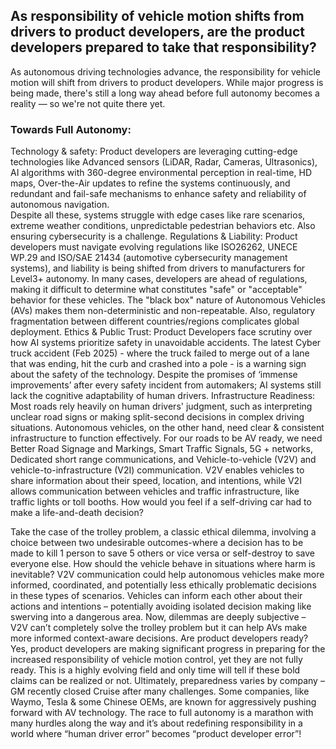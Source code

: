 ## As responsibility of vehicle motion shifts from drivers to product developers, are the product developers prepared to take that responsibility?

As autonomous driving technologies advance, the responsibility for vehicle motion will shift from drivers to product developers. While major progress is being made, there's still a long way ahead before full autonomy becomes a reality — so we're not quite there yet.

### Towards Full Autonomy:

Technology & safety: Product developers are leveraging cutting-edge technologies like Advanced sensors (LiDAR, Radar, Cameras, Ultrasonics), AI algorithms with 360-degree environmental perception in real-time, HD maps, Over-the-Air updates to refine the systems continuously, and redundant and fail-safe mechanisms to enhance safety and reliability of autonomous navigation.  
Despite all these, systems struggle with edge cases like rare scenarios, extreme weather conditions, unpredictable pedestrian behaviors etc. Also ensuring cybersecurity is a challenge.
Regulations & Liability: Product developers must navigate evolving regulations like ISO26262, UNECE WP.29 and ISO/SAE 21434 (automotive cybersecurity management systems), and liability is being shifted from drivers to manufacturers for Level3+ autonomy. In many cases, developers are ahead of regulations, making it difficult to determine what constitutes "safe" or "acceptable" behavior for these vehicles.
The "black box" nature of Autonomous Vehicles (AVs) makes them non-deterministic and non-repeatable. Also, regulatory fragmentation between different countries/regions complicates global deployment.
Ethics & Public Trust:  Product Developers face scrutiny over how AI systems prioritize safety in unavoidable accidents. The latest Cyber truck accident (Feb 2025) - where the truck failed to merge out of a lane that was ending, hit the curb and crashed into a pole - is a warning sign about the safety of the technology. 
Despite the promises of ‘immense improvements’ after every safety incident from automakers; AI systems still lack the cognitive adaptability of human drivers.
Infrastructure Readiness: Most roads rely heavily on human drivers' judgment, such as interpreting unclear road signs or making split-second decisions in complex driving situations. Autonomous vehicles, on the other hand, need clear & consistent infrastructure to function effectively. For our roads to be AV ready, we need Better Road Signage and Markings, Smart Traffic Signals, 5G + networks, Dedicated short range communications, and Vehicle-to-vehicle (V2V) and vehicle-to-infrastructure (V2I) communication. 
V2V enables vehicles to share information about their speed, location, and intentions, while V2I allows communication between vehicles and traffic infrastructure, like traffic lights or toll booths. 
How would you feel if a self-driving car had to make a life-and-death decision?

Take the case of the trolley problem, a classic ethical dilemma, involving a choice between two undesirable outcomes-where a decision has to be made to kill 1 person to save 5 others or vice versa or self-destroy to save everyone else. How should the vehicle behave in situations where harm is inevitable? 
V2V communication could help autonomous vehicles make more informed, coordinated, and potentially less ethically problematic decisions in these types of scenarios. Vehicles can inform each other about their actions and intentions – potentially avoiding isolated decision making like swerving into a dangerous area. 
Now, dilemmas are deeply subjective – V2V can’t completely solve the trolley problem but it can help AVs make more informed context-aware decisions.
Are product developers ready?
Yes, product developers are making significant progress in preparing for the increased responsibility of vehicle motion control, yet they are not fully ready. This is a highly evolving field and only time will tell if these bold claims can be realized or not. 
Ultimately, preparedness varies by company – GM recently closed Cruise after many challenges. Some companies, like Waymo, Tesla & some Chinese OEMs, are known for aggressively pushing forward with AV technology. 
The race to full autonomy is a marathon with many hurdles along the way and it’s about redefining responsibility in a world where “human driver error” becomes “product developer error”!

